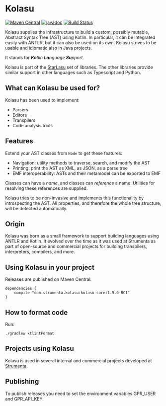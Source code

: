 # Kolasu

[![Maven Central](https://maven-badges.herokuapp.com/maven-central/com.strumenta.kolasu/kolasu-core/badge.svg)](https://maven-badges.herokuapp.com/maven-central/com.strumenta.kolasu/kolasu-core)
[![javadoc](https://javadoc.io/badge2/com.strumenta.kolasu/kolasu-core/javadoc.svg)](https://javadoc.io/doc/com.strumenta.kolasu/kolasu-core)
[![Build Status](https://github.com/Strumenta/kolasu/workflows/BuildAndTest/badge.svg)](https://github.com/Strumenta/kolasu/actions)

Kolasu supplies the infrastructure to build a custom, possibly mutable, Abstract Syntax Tree (AST) using Kotlin.
In particular, it can be integrated easily with ANTLR, but it can also be used on its own.
Kolasu strives to be usable and idiomatic also in Java projects.

It stands for _**Ko**tlin_ _**La**nguage_ _**Su**pport_.

Kolasu is part of the [StarLasu](https://github.com/Strumenta/StarLasu) set of libraries. The other libraries provide 
similar support in other languages such as Typescript and Python.

## What can Kolasu be used for?

Kolasu has been used to implement:
* Parsers
* Editors
* Transpilers
* Code analysis tools

## Features

Extend your AST classes from `Node` to get these features:
* Navigation: utility methods to traverse, search, and modify the AST
* Printing: print the AST as XML, as JSON, as a parse tree
* EMF interoperability: ASTs and their metamodel can be exported to EMF

Classes can have a *name*, and classes can *reference* a name.
Utilities for resolving these references are supplied.

Kolasu tries to be non-invasive and implements this functionality by introspecting the AST.
All properties, and therefore the whole tree structure, will be detected automatically. 

## Origin

Kolasu was born as a small framework to support building languages using ANTLR and Kotlin. It evolved over the time as 
it was used at Strumenta as part of open-source and commercial projects for building transpilers, interpreters, 
compilers, and more.

## Using Kolasu in your project

Releases are published on Maven Central: 

```
dependencies {
    compile "com.strumenta.kolasu:kolasu-core:1.5.0-RC1"
}
```

## How to format code

Run:

```
./gradlew ktlintFormat
```

## Projects using Kolasu

Kolasu is used in several internal and commercial projects developed at [Strumenta](https://strumenta.com).

## Publishing

To publish releases you need to set the environment variables GPR_USER and GPR_API_KEY.
